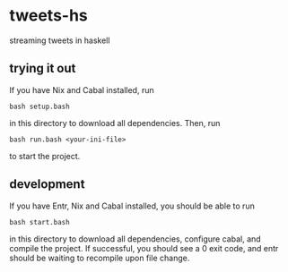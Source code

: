 # tweets-hs
streaming tweets in haskell

## trying it out

If you have Nix and Cabal installed, run 
```shell
bash setup.bash
```
in this directory to download all dependencies. Then, run 
```shell
bash run.bash <your-ini-file>
``` 
to start the project.

## development 

If you have Entr, Nix and Cabal installed, you should be able to run
```shell
bash start.bash
```
in this directory to download all dependencies,
configure cabal, and compile the project. If successful, you should
see a 0 exit code, and entr should be waiting to recompile upon file
change. 

